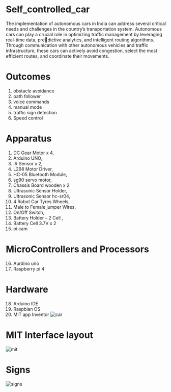 # Self_controlled_car
The implementation of autonomous cars in India can address several critical needs and challenges in the country’s transportation system.
Autonomous cars can play a crucial role in optimizing traffic management by leveraging real-time data, predictive analytics, and intelligent routing algorithms. Through communication with other autonomous vehicles and traffic infrastructure, these cars can actively avoid congestion, select the most efficient routes, and coordinate their movements.
# Outcomes
1. obstacle avoidance
2. path follower
3. voice commands
4. manual mode
5. traffic sign detection
6. Speed control
# Apparatus
1. DC Gear Motor x 4,
2. Arduino UNO,
3. IR Sensor x 2,
4. L298 Motor Driver,
5. HC-05 Bluetooth Module,
6. sg90 servo motor,
7. Chassis Board wooden x 2
8. Ultrasonic Sensor Holder,
9. Ultrasonic Sensor hc-sr04,
10. 4 Robot Car Tyres Wheels,
11. Male to Female jumper Wires,
12. On/Off Switch,
13. Battery Holder – 2 Cell ,
14. Battery Cell 3.7V x 2
15. pi cam
# MicroControllers and Processors
16. Aurdino uno
17. Raspberry pi 4
# Hardware
18. Arduino IDE
19. Raspbian OS
20. MIT app Inventor
![car](https://github.com/ManojChinthalapudi/Self_controlled_car/assets/137071534/c3589001-41f7-469f-864f-def7ef334c8e)
# MIT Interface layout
![mit](https://github.com/ManojChinthalapudi/Self_controlled_car/assets/137071534/9169b4b6-0cdb-4b5a-a144-eaf0e691fed7)
# Signs
![signs](https://github.com/ManojChinthalapudi/Self_controlled_car/assets/137071534/42a0133f-8b14-44a9-9cfb-a7474dd459e7)
